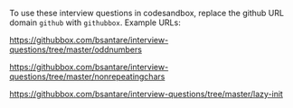 To use these interview questions in codesandbox, replace the github URL domain `github` with `githubbox`.  Example URLs:

https://githubbox.com/bsantare/interview-questions/tree/master/oddnumbers

https://githubbox.com/bsantare/interview-questions/tree/master/nonrepeatingchars

https://githubbox.com/bsantare/interview-questions/tree/master/lazy-init